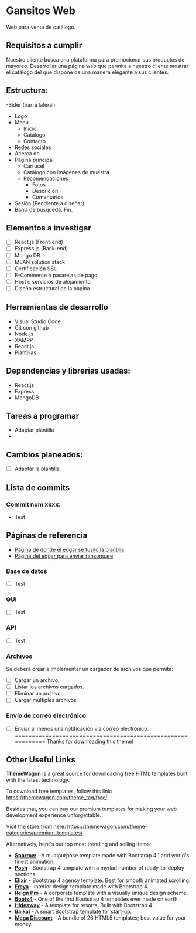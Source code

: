 # Gansitos Web
Web para venta de catálogo.

## Requisitos a cumplir

Nuestro cliente busca una plataforma para promocionar sus productos de mayoreo.
Desarrollar una página web que permita a nuestro cliente mostrar el catálogo del que dispone de una manera elegante a sus clientes.

## Estructura:
-Sider (barra lateral)
  - Logo
  - Menú
    - Inicio
    - Catálogo
    - Contacto
  - Redes sociales
  - Acerca de
- Página principal
  - Carrucel
  - Catálogo con imágenes de muestra
  - Recomendaciones
    - Fotos
    - Descrición
    - Comentarios
- Sesión (Pendiente a diseñar)
- Barra de búsqueda.
Fin.

## Elementos a investigar

- [ ] React.js (Front-end)
- [ ] Express.js (Back-end)
- [ ] Mongo DB
- [ ] MEAN solution stack
- [ ] Certificación SSL
- [ ] E-Commerce ó pasarelas de pago
- [ ] Host ó servicios de alojamiento
- [ ] Diseño estructural de la página

## Herramientas de desarrollo

* Visual Studio Code
* Git con github
* Node.js
* XAMPP
* React.js
* Plantillas

## Dependencias y librerias usadas:

* React.js
* Express
* MongoDB

## Tareas a programar

* Adaptar plantilla
* 

## Cambios planeados:
- [ ] Adaptar la plantilla

## Lista de commits

### Commit num xxxx:
- Test

## Páginas de referencia

- [Página de donde el edgar se fusiló la plantilla](https://themewagon.com/)
- [Página del edgar para enviar ransonuare](https://react-bootstrap.github.io/components/alerts/)

### Base de datos

- [ ] Test

### GUI

- [ ] Test

### API

- [ ] Test

### Archivos

Se deberá crear e implementar un cargador de archivos que permita:

- [ ] Cargar un archivo.
- [ ] Listar los archivos cargados.
- [ ] Eliminar un archivo.
- [ ] Cargar múltiples archivos.

### Envío de correo electrónico

- [ ] Enviar al menos una notificación vía correo electrónico.
============================================================
Thanks for downloading this theme!

## Other Useful Links

**ThemeWagon** is a great source for downloading free HTML templates built with the latest technology.

To download free templates, follow this link: https://themewagon.com/theme_tag/free/

Besides that, you can buy our premium templates for making your web development experience unforgettable.

Visit the store from here: https://themewagon.com/theme-categories/premium-templates/

Alternatively, here's our top most trending and selling items:

* [**Sparrow**](https://themewagon.com/themes/sparrow/) - A multipurpose template made with Bootstrap 4.1 and world's finest animation.
* [**Posh**](https://themewagon.com/themes/posh-html5-bootstrap-4-template/) - Bootstrap 4 template with a myriad number of ready-to-deploy sections. 
* [**Elixir**](https://themewagon.com/themes/elixir-elegant-html5-bootstrap-template-consultancy-agency-website/) - Bootstrap 4 agency template. Best for smooth animated scrolling. 
* [**Freya**](https://themewagon.com/themes/bootstrap-4-premium-interior-design-template-freya/) - Interior design template made with Bootstrap 4. 
* [**Reign Pro**](https://themewagon.com/themes/reign-pro-premium-corporate-agency-html5-template/) - A corporate template with a visually unique design scheme. 
* [**Boots4**](https://themewagon.com/themes/first-ever-bootstrap-4-template/) - One of the first Bootstrap 4 templates ever made on earth. 
* [**Hideaway**](https://themewagon.com/themes/hideaway/) - A template for resorts. Built with Bootstrap 4. 
* [**Baikal**](https://themewagon.com/themes/bootstrap-4-startup-small-business-website-template/) - A smart Bootstrap template for start-up. 
* [**Mega Discount**](https://themewagon.com/themes/mega-discount-bundle/) - A bundle of 26 HTML5 templates; best value for your money. 


